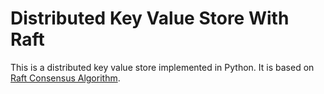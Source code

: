 # Distributed Key Value Store With Raft
This is a distributed key value store implemented in Python. It is based on [Raft Consensus Algorithm](https://raft.github.io/raft.pdf).
